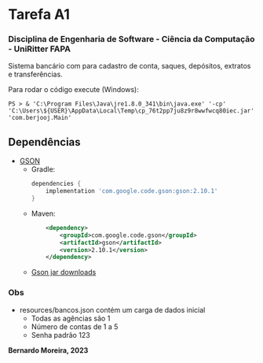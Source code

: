 # Tarefa A1

### Disciplina de Engenharia de Software - Ciência da Computação - UniRitter FAPA

Sistema bancário com para cadastro de conta, saques, depósitos, extratos e transferências.<br>

Para rodar o código execute (Windows):

```shell
PS > & 'C:\Program Files\Java\jre1.8.0_341\bin\java.exe' '-cp' 'C:\Users\${USER}\AppData\Local\Temp\cp_76t2pp7ju8z9r8wwfwcq80iec.jar' 'com.berjooj.Main'
```

## Dependências

-   [GSON](https://github.com/google/gson/blob/master)
    -   Gradle:
        ```gradle
        dependencies {
            implementation 'com.google.code.gson:gson:2.10.1'
        }
        ```
    -   Maven:
        ```XML
            <dependency>
                <groupId>com.google.code.gson</groupId>
                <artifactId>gson</artifactId>
                <version>2.10.1</version>
            </dependency>
        ```
    -   [Gson jar downloads](https://maven-badges.herokuapp.com/maven-central/com.google.code.gson/gson)

### <b>Obs</b>
* resources/bancos.json contém um carga de dados inicial
    * Todas as agências são 1
    * Número de contas de 1 a 5
    * Senha padrão 123

<b>Bernardo Moreira, 2023</b>
